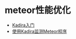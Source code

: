 # meteor性能优化


-  [Kadira入门](docs/Getting-Started-With-Kadira.md)
-  [使用Kadira监测Meteor程序](docs/Monitoring-Meteor-With-Kadira.md)
